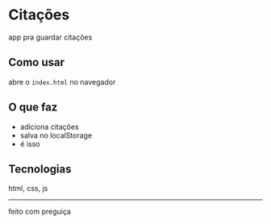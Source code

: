 # Citações

app pra guardar citações

## Como usar

abre o `index.html` no navegador

## O que faz

- adiciona citações
- salva no localStorage
- é isso

## Tecnologias

html, css, js

---

feito com preguiça
